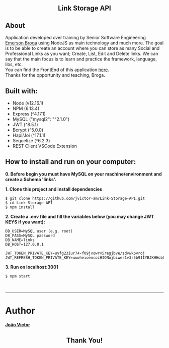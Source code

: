 <h2 align="center">
  Link Storage API
</h2>

## About

Application developed over training by Senior Software Engineering [Emerson Broga](https://emersonbroga.com/) using NodeJS as main technology and much more.
The goal is to be able to create an account where you can store as many Social and Professional Links as you want; Create, List, Edit and Delete links. We can say that
the main focus is to learn and practice the framework, language, libs, etc. <br /> You can find the FrontEnd of this application [here](https://github.com/jvictor-am/Link-Storage-FrontEnd).
<br /> Thanks for the opportunity and teaching, Broga.

## Built with:

- Node (v12.16.1)
- NPM (6.13.4)
- Express (^4.17.1)
- MySQL ("mysql2": "^2.1.0")
- JWT (^8.5.1)
- Bcrypt (^5.0.0)
- Hapi/Joi (^17.1.1)
- Sequelize (^6.2.3)
- REST Client VSCode Extension

## How to install and run on your computer:

<strong>0. Before begin you must have MySQL on your machine/environment and create a Schema 'links'. </strong>

<strong>1. Clone this project and install dependencies</strong>

```
$ git clone https://github.com/jvictor-am/Link-Storage-API.git
$ cd Link-Storage-API
$ npm install
```

<strong>2. Create a .env file and fill the variables below (you may change JWT KEYS if you want):</strong>

```
DB_USER=MySQL user (e.g. root)
DB_PASS=MySQL password
DB_NAME=links
DB_HOST=127.0.0.1

JWT_TOKEN_PRIVATE_KEY=uyfg23iur74-f09jvowrv5regjbve/sdvwkpvroj
JWT_REFRESH_TOKEN_PRIVATE_KEY=uowheioencoiHIONojbiwer1v3r5b91IYBJKHHobh 
```

<strong>3. Run on localhost:3001</strong>

```
$ npm start
```

</br>

---

# Author

[**João Victor**](https://www.linkedin.com/in/jo%C3%A3o-victor-de-andrade-mesquita-848a09122/)

<h2 align="center">
  Thank You!
</h2>
